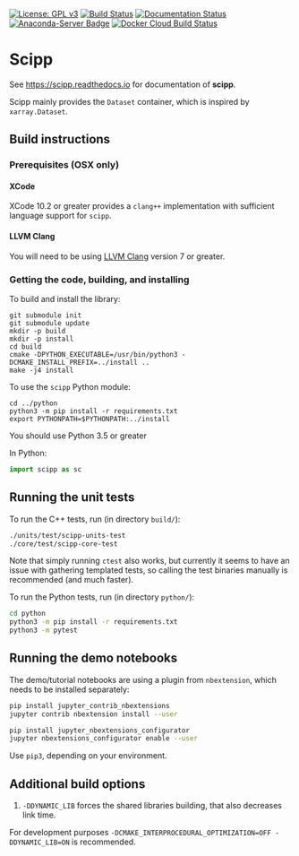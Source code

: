 [![License: GPL v3](https://img.shields.io/badge/License-GPLv3-blue.svg)](LICENSE.txt)
[![Build Status](https://www.travis-ci.org/scipp/scipp.svg?branch=master)](https://www.travis-ci.org/scipp/scipp)
[![Documentation Status](https://readthedocs.org/projects/scipp/badge/?version=latest)](https://scipp.readthedocs.io/en/latest/?badge=latest)
[![Anaconda-Server Badge](https://anaconda.org/scipp/scipp/badges/installer/conda.svg)](https://conda.anaconda.org/scipp/label/dev)
[![Docker Cloud Build Status](https://img.shields.io/docker/cloud/build/scipp/scipp-jupyter-demo)](https://hub.docker.com/r/scipp/scipp-jupyter-demo)

# Scipp

See https://scipp.readthedocs.io for documentation of **scipp**.

Scipp mainly provides the `Dataset` container, which is inspired by `xarray.Dataset`.

## Build instructions

### Prerequisites (OSX only)

#### XCode
XCode 10.2 or greater provides a `clang++` implementation with sufficient language support for `scipp`.

#### LLVM Clang
You will need to be using [LLVM Clang](https://releases.llvm.org/download.html) version 7 or greater. 

### Getting the code, building, and installing

To build and install the library:

```
git submodule init
git submodule update
mkdir -p build
mkdir -p install
cd build
cmake -DPYTHON_EXECUTABLE=/usr/bin/python3 -DCMAKE_INSTALL_PREFIX=../install ..
make -j4 install
```

To use the `scipp` Python module:

```
cd ../python
python3 -m pip install -r requirements.txt
export PYTHONPATH=$PYTHONPATH:../install
```

You should use Python 3.5 or greater

In Python:

```python
import scipp as sc
```

## Running the unit tests

To run the C++ tests, run (in directory `build/`):
```sh
./units/test/scipp-units-test
./core/test/scipp-core-test
```

Note that simply running `ctest` also works, but currently it seems to have an issue with gathering templated tests, so calling the test binaries manually is recommended (and much faster).

To run the Python tests, run (in directory `python/`):

```sh
cd python
python3 -m pip install -r requirements.txt
python3 -m pytest
```

## Running the demo notebooks

The demo/tutorial notebooks are using a plugin from `nbextension`, which needs to be installed separately:

```sh
pip install jupyter_contrib_nbextensions
jupyter contrib nbextension install --user

pip install jupyter_nbextensions_configurator
jupyter nbextensions_configurator enable --user
```

Use `pip3`, depending on your environment.

## Additional build options

1. `-DDYNAMIC_LIB` forces the shared libraries building, that also decreases link time.

For development purposes `-DCMAKE_INTERPROCEDURAL_OPTIMIZATION=OFF -DDYNAMIC_LIB=ON` is recommended.
